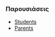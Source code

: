 ### Παρουσιάσεις
* [Students](https://forms.gle/RM58X4n1brHMcBwy7)
* [Parents](https://forms.gle/Pqvc5mL2BEyzUjox6)
